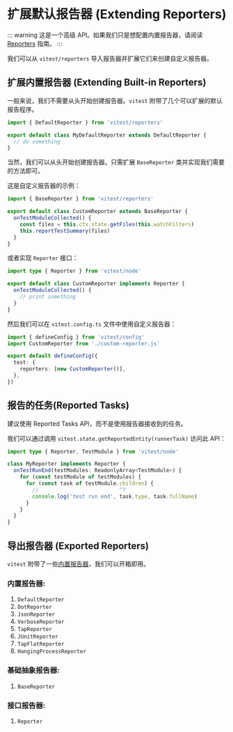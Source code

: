 # 扩展默认报告器 (Extending Reporters)

::: warning
这是一个高级 API。如果我们只是想配置内置报告器，请阅读 [Reporters](/guide/reporters) 指南。
:::

我们可以从 `vitest/reporters` 导入报告器并扩展它们来创建自定义报告器。

## 扩展内置报告器 (Extending Built-in Reporters)

一般来说，我们不需要从头开始创建报告器。`vitest` 附带了几个可以扩展的默认报告程序。

```ts
import { DefaultReporter } from 'vitest/reporters'

export default class MyDefaultReporter extends DefaultReporter {
  // do something
}
```

当然，我们可以从头开始创建报告器。只需扩展 `BaseReporter` 类并实现我们需要的方法即可。

这是自定义报告器的示例：

```ts [custom-reporter.js]
import { BaseReporter } from 'vitest/reporters'

export default class CustomReporter extends BaseReporter {
  onTestModuleCollected() {
    const files = this.ctx.state.getFiles(this.watchFilters)
    this.reportTestSummary(files)
  }
}
```

或者实现 `Reporter` 接口：

```ts [custom-reporter.js]
import type { Reporter } from 'vitest/node'

export default class CustomReporter implements Reporter {
  onTestModuleCollected() {
    // print something
  }
}
```

然后我们可以在 `vitest.config.ts` 文件中使用自定义报告器：

```ts [vitest.config.ts]
import { defineConfig } from 'vitest/config'
import CustomReporter from './custom-reporter.js'

export default defineConfig({
  test: {
    reporters: [new CustomReporter()],
  },
})
```

## 报告的任务(Reported Tasks)

建议使用 Reported Tasks API，而不是使用报告器接收到的任务。

我们可以通过调用 `vitest.state.getReportedEntity(runnerTask)` 访问此 API：

```ts twoslash
import type { Reporter, TestModule } from 'vitest/node'

class MyReporter implements Reporter {
  onTestRunEnd(testModules: ReadonlyArray<TestModule>) {
    for (const testModule of testModules) {
      for (const task of testModule.children) {
        //                          ^?
        console.log('test run end', task.type, task.fullName)
      }
    }
  }
}
```

## 导出报告器 (Exported Reporters)

`vitest` 附带了一些[内置报告器](/guide/reporters)，我们可以开箱即用。

### 内置报告器:

1. `DefaultReporter`
1. `DotReporter`
1. `JsonReporter`
1. `VerboseReporter`
1. `TapReporter`
1. `JUnitReporter`
1. `TapFlatReporter`
1. `HangingProcessReporter`

### 基础抽象报告器:

1. `BaseReporter`

### 接口报告器:

1. `Reporter`
